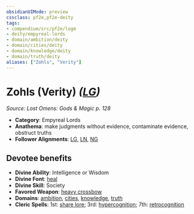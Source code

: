 ```yaml
---
obsidianUIMode: preview
cssclass: pf2e,pf2e-deity
tags:
- compendium/src/pf2e/logm
- deity/empyreal-lords
- domain/ambition/deity
- domain/cities/deity
- domain/knowledge/deity
- domain/truth/deity
aliases: ["Zohls", "Verity"]
---
```

# Zohls (Verity) *([LG](rules/traits/lawful-goo-b1.md))*  
*Source: Lost Omens: Gods & Magic p. 128*  

- **Category**: Empyreal Lords
- **Anathema**: make judgments without evidence, contaminate evidence, obstruct truths
- **Follower Alignments**: [LG](rules/traits/lawful-goo-b1.md), [LN](rules/traits/lawful-neutral-b1.md), [NG](rules/traits/neutral-good-b1.md)

## Devotee benefits

- **Divine Ability**: Intelligence or Wisdom
- **Divine Font**: [heal](compendium/spells/heal.md)
- **Divine Skill**: Society
- **Favored Weapon**: [heavy crossbow](compendium/equipment/items/heavy-crossbow.md)
- **Domains**: [ambition](compendium/setting/domains.md#Ambition), [cities](compendium/setting/domains.md#Cities), [knowledge](compendium/setting/domains.md#Knowledge), [truth](compendium/setting/domains.md#Truth)
- **Cleric Spells**: 1st: [share lore](compendium/spells/share-lore-logm.md); 3rd: [hypercognition](compendium/spells/hypercognition.md); 7th: [retrocognition](compendium/spells/retrocognition.md)